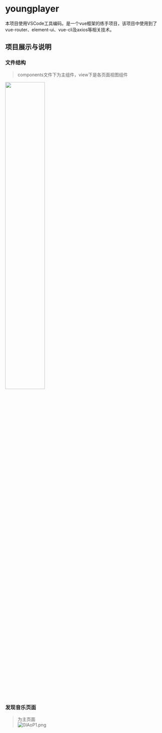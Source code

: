 # youngplayer
本项目使用VSCode工具编码。是一个vue框架的练手项目，该项目中使用到了vue-router、element-ui、vue-cli及axios等相关技术。  

## 项目展示与说明  

### 文件结构  
> components文件下为主组件，view下是各页面视图组件
<img src="https://s1.ax1x.com/2020/10/14/0IVHBD.png" width="50%" height="50%">  

### 发现音乐页面  
> 为主页面  
![0IAoP1.png](https://s1.ax1x.com/2020/10/14/0IAoP1.png)
